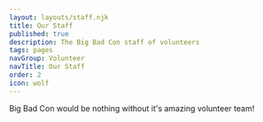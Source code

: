 ```yaml
---
layout: layouts/staff.njk
title: Our Staff
published: true
description: The Big Bad Con staff of volunteers
tags: pages
navGroup: Volunteer
navTitle: Our Staff
order: 2
icon: wolf
---
```


Big Bad Con would be nothing without it's amazing volunteer team!